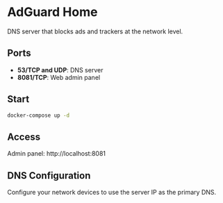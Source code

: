 # AdGuard Home

DNS server that blocks ads and trackers at the network level.

## Ports

- **53/TCP and UDP**: DNS server
- **8081/TCP**: Web admin panel

## Start

```bash
docker-compose up -d
```

## Access

Admin panel: http://localhost:8081

## DNS Configuration

Configure your network devices to use the server IP as the primary DNS.
